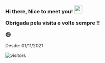  
<h3>
 Hi there, Nice to meet you! <img src="https://media.giphy.com/media/hvRJCLFzcasrR4ia7z/giphy.gif" width="25px"/>
 
 Obrigada pela visita e volte sempre !! 
 
 😄 
</h3>
 
Desde: 01/11/2021 

![visitors](https://visitor-badge.glitch.me/badge?page_id=camila-github&left_color=green&right_color=blueviolet)

 
 
 
